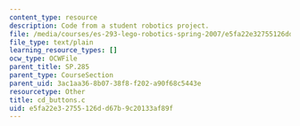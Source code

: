 ```yaml
---
content_type: resource
description: Code from a student robotics project.
file: /media/courses/es-293-lego-robotics-spring-2007/e5fa22e32755126dd67b9c20133af89f_cd_buttons.c
file_type: text/plain
learning_resource_types: []
ocw_type: OCWFile
parent_title: SP.285
parent_type: CourseSection
parent_uid: 3ac1aa36-8b07-38f8-f202-a90f68c5443e
resourcetype: Other
title: cd_buttons.c
uid: e5fa22e3-2755-126d-d67b-9c20133af89f
---
```

